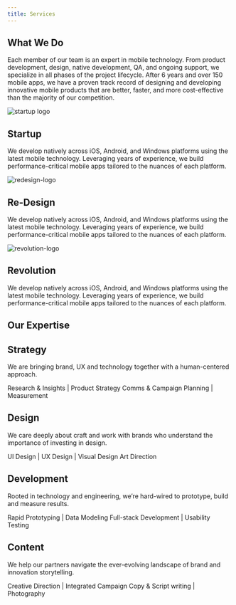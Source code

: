 ```yaml
---
title: Services
---
```


## What We Do
Each member of our team is an expert in mobile technology. From product development, design, native development, QA, and ongoing support, we specialize in all phases of the project lifecycle. After 6 years and over 150 mobile apps, we have a proven track record of designing and developing innovative mobile products that are better, faster, and more cost-effective than the majority of our competition.


![startup logo](../src/assets/images/main-pages/assets/ic_startup.png) 
## Startup
We develop natively across iOS, Android, and Windows platforms using the latest mobile technology. Leveraging years of experience, we build performance-critical mobile apps tailored to the nuances of each platform.

![redesign-logo](../src/assets/images/main-pages/assets/ic_redesign.png) 
## Re-Design
We develop natively across iOS, Android, and Windows platforms using the latest mobile technology. Leveraging years of experience, we build performance-critical mobile apps tailored to the nuances of each platform.

![revolution-logo](../src/assets/images/main-pages/assets/ic_revolution.png) 
## Revolution
<div>We develop natively across iOS, Android, and Windows platforms using the latest mobile technology. Leveraging years of experience, we build performance-critical mobile apps tailored to the nuances of each platform.</div>


## Our Expertise

## Strategy
<div>
<p>We are bringing brand, UX and technology together with a human-centered approach.</p>
<p>Research & Insights | Product Strategy  
Comms & Campaign Planning | Measurement</p>
</div>

## Design
<div>
<p>We care deeply about craft and work with brands who understand the importance of investing in design.</p>
<p>UI Design  | UX Design | Visual Design  
Art Direction</p>
</div>

## Development
<div>
<p>Rooted in technology and engineering, we’re hard-wired to prototype, build and measure results.</p>
<p>Rapid Prototyping | Data Modeling
Full-stack Development | Usability Testing</p>
</div>

## Content
<div>
<p>We help our partners navigate the ever-evolving landscape of brand and innovation storytelling.</p>
<p>Creative Direction | Integrated Campaign
Copy & Script writing | Photography
</p>
</div>
